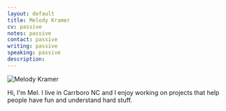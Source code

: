 ```yaml
---
layout: default
title: Melody Kramer
cv: passive
notes: passive
contact: passive
writing: passive
speaking: passive
description:
---
```


<div class="row marketing">
	<div class="col-sm-4">
	<img  class="img-circle avatar" alt="Melody Kramer" src="img/headshot.jpg">
	</div>
	<div itemscope itemtype="http://data-vocabulary.org/Person" class="col-sm-8"></div>
	<p class="lead" markdown="1">Hi, I'm <span itemprop="name">Mel</span>. I live in Carrboro NC and I enjoy working on projects that help people have fun and understand hard stuff.
</div>
	
